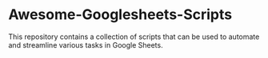 # Awesome-Googlesheets-Scripts
This repository contains a collection of scripts that can be used to automate and streamline various tasks in Google Sheets.
